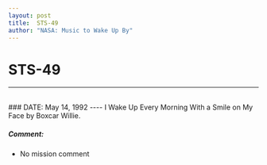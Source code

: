```yaml
---
layout: post
title:  STS-49
author: "NASA: Music to Wake Up By"
---
```


# STS-49
----
<br/>
### DATE: May 14, 1992
----
I Wake Up Every Morning With a Smile on My Face by Boxcar Willie.

##### Comment:
* No mission comment
